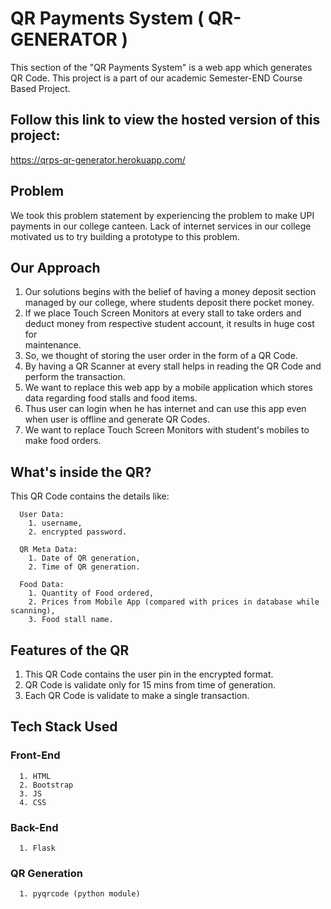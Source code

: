 # QR Payments System ( QR-GENERATOR )

   This section of the "QR Payments System" is a web app which generates QR Code. This project is a part of our academic Semester-END Course Based Project.

## Follow this link to view the hosted version of this project:
https://qrps-qr-generator.herokuapp.com/

## Problem

   We took this problem statement by experiencing the problem to make UPI payments in our college canteen. Lack of internet services in our college motivated us to try building a prototype to this problem.

## Our Approach

1. Our solutions begins with the belief of having a money deposit section managed by our college, where students deposit there pocket money.
2. If we place Touch Screen Monitors at every stall to take orders and deduct money from respective student account, it results in huge cost for        
   maintenance.
3. So, we thought of storing the user order in the form of a QR Code.
4. By having a QR Scanner at every stall helps in reading the QR Code and perform the transaction.
5. We want to replace this web app by a mobile application which stores data regarding food stalls and food items.
6. Thus user can login when he has internet and can use this app even when user is offline and generate QR Codes.
7. We want to replace Touch Screen Monitors with student's mobiles to make food orders.

## What's inside the QR?
This QR Code contains the details like:
      
      User Data:
        1. username,
        2. encrypted password.
      
      QR Meta Data:
        1. Date of QR generation,
        2. Time of QR generation.
      
      Food Data:
        1. Quantity of Food ordered,
        2. Prices from Mobile App (compared with prices in database while scanning),
        3. Food stall name.
        
## Features of the QR
1. This QR Code contains the user pin in the encrypted format.
2. QR Code is validate only for 15 mins from time of generation.
3. Each QR Code is validate to make a single transaction.
        
## Tech Stack Used
   ### Front-End
      1. HTML
      2. Bootstrap
      3. JS
      4. CSS
   ### Back-End
      1. Flask
      
   ### QR Generation
      1. pyqrcode (python module)
